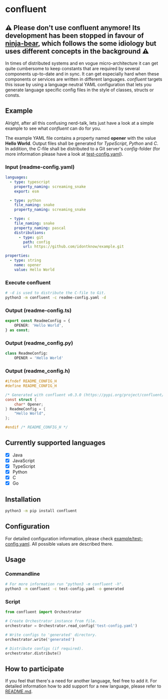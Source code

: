 # confluent
## ⚠️ Please don't use confluent anymore! Its development has been stopped in favour of [ninja-bear](https://github.com/monstermichl/ninja-bear), which follows the some idiology but uses different concepts in the background ⚠️

In times of distributed systems and en vogue micro-architecture it can get quite cumbersome to keep constants that are required by several components up-to-date and in sync. It can get especially hard when these components or services are written in different languages. *confluent* targets this issue by using a language neutral YAML configuration that lets you generate language specific config files in the style of classes, structs or consts.

## Example
Alright, after all this confusing nerd-talk, lets just have a look at a simple example to see what *confluent* can do for you.

The example YAML file contains a property named **opener** with the value **Hello World**. Output files shall be generated for *TypeScript*, *Python* and *C*. In addition, the *C*-file shall be distributed to a Git server's *config*-folder (for more information please have a look at [test-config.yaml](https://github.com/monstermichl/confluent/blob/2bce469b112c4da295026b00d0421ac50995ed3c/example/test-config.yaml#L81)).

### Input (readme-config.yaml)
```yaml
languages:
  - type: typescript
    property_naming: screaming_snake
    export: esm

  - type: python
    file_naming: snake
    property_naming: screaming_snake

  - type: c
    file_naming: snake
    property_naming: pascal
    distributions:
      - type: git
        path: config
        url: https://github.com/idontknow/example.git

properties:
  - type: string
    name: opener
    value: Hello World
```

### Execute confluent
```bash
# -d is used to distribute the C-file to Git.
python3 -m confluent -c readme-config.yaml -d
```

### Output (readme-config.ts)
```typescript
export const ReadmeConfig = {
    OPENER: 'Hello World',
} as const;
```

### Output (readme_config.py)
```python
class ReadmeConfig:
    OPENER = 'Hello World'
```

### Output (readme_config.h)
```c
#ifndef README_CONFIG_H
#define README_CONFIG_H

/* Generated with confluent v0.3.0 (https://pypi.org/project/confluent/). */
const struct {
    char* Opener;
} ReadmeConfig = {
    "Hello World",
};

#endif /* README_CONFIG_H */
```

## Currently supported languages
- [x] Java
- [x] JavaScript
- [x] TypeScript
- [x] Python
- [x] C
- [x] Go

## Installation
```bash
python3 -m pip install confluent
```

## Configuration
For detailed configuration information, please check [example/test-config.yaml](https://github.com/monstermichl/confluent/blob/main/example/test-config.yaml). All possible values are described there.

## Usage
### Commandline
```bash
# For more information run "python3 -m confluent -h".
python3 -m confluent -c test-config.yaml -o generated
```

### Script
```python
from confluent import Orchestrator

# Create Orchestrator instance from file.
orchestrator = Orchestrator.read_config('test-config.yaml')

# Write configs to 'generated' directory.
orchestrator.write('generated')

# Distribute configs (if required).
orchestrator.distribute()
```

## How to participate
If you feel that there's a need for another language, feel free to add it. For detailed information how to add support for a new language, please refer to [README.md](https://github.com/monstermichl/confluent/tree/main/misc/language_support/README.md).
